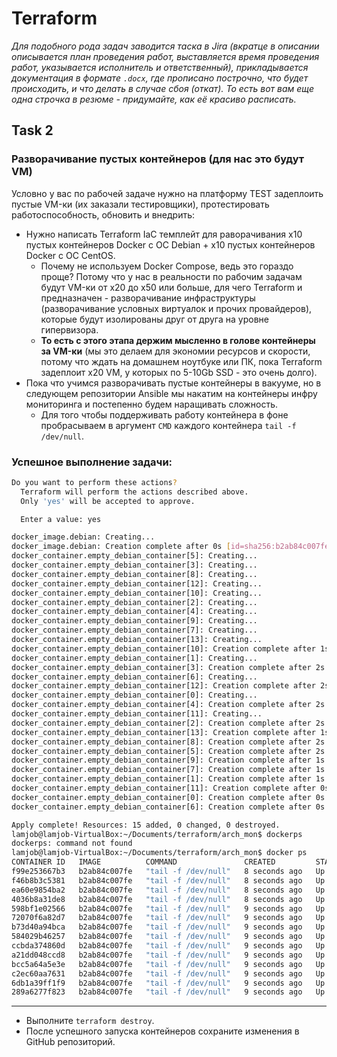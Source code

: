 # Terraform

_Для подобного рода задач заводится таска в Jira (вкратце в описании описывается план проведения работ, выставляется время проведения работ, указывается исполнитель и ответственный), прикладывается документация в формате `.docx`, где прописано построчно, что будет происходить, и что делать в случае сбоя (откат). То есть вот вам еще одна строчка в резюме - придумайте, как её красиво расписать._

## **Task 2**

### Разворачивание пустых контейнеров (для нас это будут VM)

Условно у вас по рабочей задаче нужно на платформу TEST задеплоить пустые VM-ки (их заказали тестировщики), протестировать работоспособность, обновить и внедрить:

- Нужно написать Terraform IaC темплейт для раворачивания x10 пустых контейнеров Docker с ОС Debian + x10 пустых контейнеров Docker с ОС CentOS.
  - Почему не используем Docker Compose, ведь это гораздо проще? Потому что у нас в реальности по рабочим задачам будут VM-ки от x20 до x50 или больше, для чего Terraform и предназначен - разворачивание инфраструктуры (разворачивание условных виртуалок и прочих провайдеров), которые будут изолированы друг от друга на уровне гипервизора.
  - **То есть с этого этапа держим мысленно в голове контейнеры за VM-ки** (мы это делаем для экономии ресурсов и скорости, потому что ждать на домашнем ноутбуке или ПК, пока Terraform задеплоит x20 VM, у которых по 5-10Gb SSD - это очень долго).
- Пока что учимся разворачивать пустые контейнеры в вакууме, но в следующем репозитории Ansible мы накатим на контейнеры инфру мониторинга и постепенно будем наращивать сложность.
  - Для того чтобы поддерживать работу контейнера в фоне пробрасываем в аргумент `CMD` каждого контейнера `tail -f /dev/null`.

### Успешное выполнение задачи:

```bash
Do you want to perform these actions?
  Terraform will perform the actions described above.
  Only 'yes' will be accepted to approve.

  Enter a value: yes

docker_image.debian: Creating...
docker_image.debian: Creation complete after 0s [id=sha256:b2ab84c007feae81d95c5350d44ad7a54ea4693a79cb40fb05bd3fe00cbd4d26debian:latest]
docker_container.empty_debian_container[5]: Creating...
docker_container.empty_debian_container[3]: Creating...
docker_container.empty_debian_container[8]: Creating...
docker_container.empty_debian_container[12]: Creating...
docker_container.empty_debian_container[10]: Creating...
docker_container.empty_debian_container[2]: Creating...
docker_container.empty_debian_container[4]: Creating...
docker_container.empty_debian_container[9]: Creating...
docker_container.empty_debian_container[7]: Creating...
docker_container.empty_debian_container[13]: Creating...
docker_container.empty_debian_container[10]: Creation complete after 1s [id=c2ec60aa763177ef4fe2269fa08bbfd241489a4fbe19654b1dbe9a77c5aef694]
docker_container.empty_debian_container[1]: Creating...
docker_container.empty_debian_container[3]: Creation complete after 2s [id=a21dd048ccd8bd6f5e1f42f9b7fabe2e05cd5e3790e87d709f9f080e856d2192]
docker_container.empty_debian_container[6]: Creating...
docker_container.empty_debian_container[12]: Creation complete after 2s [id=bcc5a64a5e3eca56249d704525d5408c0e9ec141efdc81adea452d5a49cd68ae]
docker_container.empty_debian_container[0]: Creating...
docker_container.empty_debian_container[4]: Creation complete after 2s [id=584029b46257118b153bfbb19931988309f2163b555b5eed256a0513057400be]
docker_container.empty_debian_container[11]: Creating...
docker_container.empty_debian_container[2]: Creation complete after 2s [id=289a6277f8232b4fb0200fcf690cd4a79d73b86e235a8b8ae7fd846a4278f541]
docker_container.empty_debian_container[13]: Creation complete after 1s [id=598bf1e02566b13b64237083ac67919ac93c3d6949971a6f0710c66df8d91838]
docker_container.empty_debian_container[8]: Creation complete after 2s [id=6db1a39ff1f9d56ecd6416067034c5d4fc68919583fa31fb7788da952dcd3ad2]
docker_container.empty_debian_container[5]: Creation complete after 2s [id=ccbda374860d28949e9f7254b01455a572fe40ac3708a0ccdfd67deb0138855f]
docker_container.empty_debian_container[9]: Creation complete after 1s [id=b73d40a94bcab49189238268566199b21868b97b1a88a75bcc8e9110b775b454]
docker_container.empty_debian_container[7]: Creation complete after 1s [id=72070f6a82d73b71a114a1dac7ada2870f246be31bc5b97dfb22c602cd978490]
docker_container.empty_debian_container[1]: Creation complete after 1s [id=4036b8a31de87b369adcc33d4d501577d348f72d4f38496302be80f5960b1775]
docker_container.empty_debian_container[11]: Creation complete after 0s [id=f99e253667b368c07039645772cf39b7d60ccc571dcbe0895462c6c0ca27e5c7]
docker_container.empty_debian_container[0]: Creation complete after 0s [id=f46b8b3c5381a24d005dcb8657a373bd375ea80fcba6849109700dc3d5688a80]
docker_container.empty_debian_container[6]: Creation complete after 0s [id=ea60e9854ba269bd2372cdb5542128319e891d9f5e7d37a33321ee9bcd33898d]

Apply complete! Resources: 15 added, 0 changed, 0 destroyed.
lamjob@lamjob-VirtualBox:~/Documents/terraform/arch_mon$ dockerps
dockerps: command not found
lamjob@lamjob-VirtualBox:~/Documents/terraform/arch_mon$ docker ps
CONTAINER ID   IMAGE          COMMAND               CREATED         STATUS         PORTS     NAMES
f99e253667b3   b2ab84c007fe   "tail -f /dev/null"   8 seconds ago   Up 7 seconds             debian-container-11
f46b8b3c5381   b2ab84c007fe   "tail -f /dev/null"   8 seconds ago   Up 7 seconds             debian-container-0
ea60e9854ba2   b2ab84c007fe   "tail -f /dev/null"   8 seconds ago   Up 7 seconds             debian-container-6
4036b8a31de8   b2ab84c007fe   "tail -f /dev/null"   8 seconds ago   Up 8 seconds             debian-container-1
598bf1e02566   b2ab84c007fe   "tail -f /dev/null"   9 seconds ago   Up 8 seconds             debian-container-13
72070f6a82d7   b2ab84c007fe   "tail -f /dev/null"   9 seconds ago   Up 8 seconds             debian-container-7
b73d40a94bca   b2ab84c007fe   "tail -f /dev/null"   9 seconds ago   Up 8 seconds             debian-container-9
584029b46257   b2ab84c007fe   "tail -f /dev/null"   9 seconds ago   Up 8 seconds             debian-container-4
ccbda374860d   b2ab84c007fe   "tail -f /dev/null"   9 seconds ago   Up 8 seconds             debian-container-5
a21dd048ccd8   b2ab84c007fe   "tail -f /dev/null"   9 seconds ago   Up 8 seconds             debian-container-3
bcc5a64a5e3e   b2ab84c007fe   "tail -f /dev/null"   9 seconds ago   Up 8 seconds             debian-container-12
c2ec60aa7631   b2ab84c007fe   "tail -f /dev/null"   9 seconds ago   Up 8 seconds             debian-container-10
6db1a39ff1f9   b2ab84c007fe   "tail -f /dev/null"   9 seconds ago   Up 8 seconds             debian-container-8
289a6277f823   b2ab84c007fe   "tail -f /dev/null"   9 seconds ago   Up 8 seconds             debian-container-2
```

---

- Выполните `terraform destroy`.
-  После успешного запуска контейнеров сохраните изменения в GitHub репозиторий.
